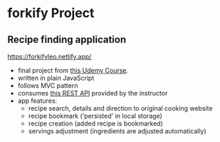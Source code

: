 # **forkify Project**

## Recipe finding application

https://forkifyleo.netlify.app/

- final project from [this Udemy Course](https://www.udemy.com/course/the-complete-javascript-course/).
- written in plain JavaScript
- follows MVC pattern
- consumes [this REST API](https://forkify-api.herokuapp.com/) provided by the instructor
- app features:
  - recipe search, details and direction to original cooking website
  - recipe bookmark ('persisted' in local storage)
  - recipe creation (added recipe is bookmarked)
  - servings adjustment (ingredients are adjusted automatically)
